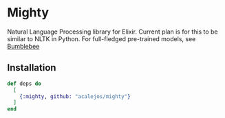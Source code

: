 # Mighty

Natural Language Processing library for Elixir. Current plan is for this to be similar to NLTK in Python. For full-fledged pre-trained models, see [Bumblebee](https://github.com/elixir-nx/bumblebee)

## Installation

```elixir
def deps do
  [
    {:mighty, github: "acalejos/mighty"}
  ]
end
```
